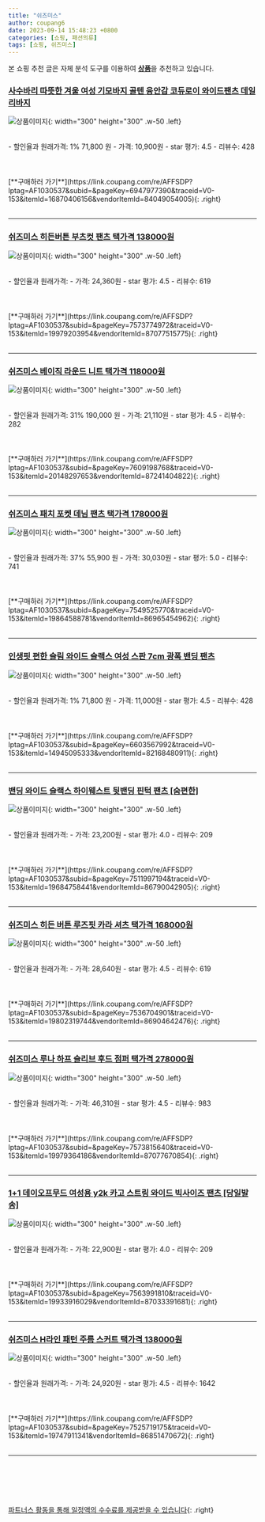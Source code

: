 ```yaml
---
title: "쉬즈미스"
author: coupang6
date: 2023-09-14 15:48:23 +0800
categories: [쇼핑, 패션의류]
tags: [쇼핑, 쉬즈미스]
---
```


본 쇼핑 추천 글은 자체 분석 도구를 이용하여 [**상품**](https://link.coupang.com/a/bao1ui)을 추천하고 있습니다.

### [사수바리 따뜻한 겨울 여성 기모바지 골텐 융안감 코듀로이 와이드팬츠 데일리바지](https://link.coupang.com/re/AFFSDP?lptag=AF1030537&subid=&pageKey=6947977390&traceid=V0-153&itemId=16870406156&vendorItemId=84049054005)

![상품이미지](https://thumbnail9.coupangcdn.com/thumbnails/remote/230x230ex/image/vendor_inventory/f2b7/cedf1444f16614724c57ce779e08e2b32d5a91bce09d458dff83f27d6aaa.jpg){: width="300" height="300" .w-50 .left}


<br>
- 할인율과 원래가격: 1%  71,800   원
- 가격: 10,900원
- star 평가: 4.5
- 리뷰수: 428
<br>
<br>
<br>
<br>
[**구매하러 가기**](https://link.coupang.com/re/AFFSDP?lptag=AF1030537&subid=&pageKey=6947977390&traceid=V0-153&itemId=16870406156&vendorItemId=84049054005){: .right}
<br>
<br>

---

### [쉬즈미스 히든버튼 부츠컷 팬츠 택가격 138000원](https://link.coupang.com/re/AFFSDP?lptag=AF1030537&subid=&pageKey=7573774972&traceid=V0-153&itemId=19979203954&vendorItemId=87077515775)

![상품이미지](https://thumbnail9.coupangcdn.com/thumbnails/remote/230x230ex/image/vendor_inventory/045d/350337c05561eeb9e4724ab056e3f028e1e8ea44ca9b90c047b702087290.jpg){: width="300" height="300" .w-50 .left}


<br>
- 할인율과 원래가격: 
- 가격: 24,360원
- star 평가: 4.5
- 리뷰수: 619
<br>
<br>
<br>
<br>
[**구매하러 가기**](https://link.coupang.com/re/AFFSDP?lptag=AF1030537&subid=&pageKey=7573774972&traceid=V0-153&itemId=19979203954&vendorItemId=87077515775){: .right}
<br>
<br>

---

### [쉬즈미스 베이직 라운드 니트 택가격 118000원](https://link.coupang.com/re/AFFSDP?lptag=AF1030537&subid=&pageKey=7609198768&traceid=V0-153&itemId=20148297653&vendorItemId=87241404822)

![상품이미지](https://thumbnail8.coupangcdn.com/thumbnails/remote/230x230ex/image/vendor_inventory/865b/899fdd999b6307244a3cbc5219b71268744eb0ab57961c7e1dc7c30df246.jpg){: width="300" height="300" .w-50 .left}


<br>
- 할인율과 원래가격: 31%  190,000   원
- 가격: 21,110원
- star 평가: 4.5
- 리뷰수: 282
<br>
<br>
<br>
<br>
[**구매하러 가기**](https://link.coupang.com/re/AFFSDP?lptag=AF1030537&subid=&pageKey=7609198768&traceid=V0-153&itemId=20148297653&vendorItemId=87241404822){: .right}
<br>
<br>

---

### [쉬즈미스 패치 포켓 데님 팬츠 택가격 178000원](https://link.coupang.com/re/AFFSDP?lptag=AF1030537&subid=&pageKey=7549525770&traceid=V0-153&itemId=19864588781&vendorItemId=86965454962)

![상품이미지](https://thumbnail10.coupangcdn.com/thumbnails/remote/230x230ex/image/vendor_inventory/5a19/aa4fdb9dc142b6242f006271729759f502d0350a62fd9797153ee7544485.jpg){: width="300" height="300" .w-50 .left}


<br>
- 할인율과 원래가격: 37%  55,900   원
- 가격: 30,030원
- star 평가: 5.0
- 리뷰수: 741
<br>
<br>
<br>
<br>
[**구매하러 가기**](https://link.coupang.com/re/AFFSDP?lptag=AF1030537&subid=&pageKey=7549525770&traceid=V0-153&itemId=19864588781&vendorItemId=86965454962){: .right}
<br>
<br>

---

### [인생핏 편한 슬림 와이드 슬랙스 여성 스판 7cm 광폭 밴딩 팬츠](https://link.coupang.com/re/AFFSDP?lptag=AF1030537&subid=&pageKey=6603567992&traceid=V0-153&itemId=14945095333&vendorItemId=82168480911)

![상품이미지](https://thumbnail6.coupangcdn.com/thumbnails/remote/230x230ex/image/vendor_inventory/db3e/5266dd364e035e3c98c2ad2c8a019986886d9e9a5d5233b258ef727c57a6.jpg){: width="300" height="300" .w-50 .left}


<br>
- 할인율과 원래가격: 1%  71,800   원
- 가격: 11,000원
- star 평가: 4.5
- 리뷰수: 428
<br>
<br>
<br>
<br>
[**구매하러 가기**](https://link.coupang.com/re/AFFSDP?lptag=AF1030537&subid=&pageKey=6603567992&traceid=V0-153&itemId=14945095333&vendorItemId=82168480911){: .right}
<br>
<br>

---

### [밴딩 와이드 슬랙스 하이웨스트 뒷밴딩 핀턱 팬츠 [숨편한]](https://link.coupang.com/re/AFFSDP?lptag=AF1030537&subid=&pageKey=7511997194&traceid=V0-153&itemId=19684758441&vendorItemId=86790042905)

![상품이미지](https://thumbnail6.coupangcdn.com/thumbnails/remote/230x230ex/image/vendor_inventory/a05b/a55f0939d8b9917f192c04115d5f7cf595562761232604fb8d67d3cee237.jpg){: width="300" height="300" .w-50 .left}


<br>
- 할인율과 원래가격: 
- 가격: 23,200원
- star 평가: 4.0
- 리뷰수: 209
<br>
<br>
<br>
<br>
[**구매하러 가기**](https://link.coupang.com/re/AFFSDP?lptag=AF1030537&subid=&pageKey=7511997194&traceid=V0-153&itemId=19684758441&vendorItemId=86790042905){: .right}
<br>
<br>

---

### [쉬즈미스 히든 버튼 루즈핏 카라 셔츠 택가격 168000원](https://link.coupang.com/re/AFFSDP?lptag=AF1030537&subid=&pageKey=7536704901&traceid=V0-153&itemId=19802319744&vendorItemId=86904642476)

![상품이미지](https://thumbnail7.coupangcdn.com/thumbnails/remote/230x230ex/image/vendor_inventory/7a21/d4b4345055719c7628c51792ac68ba72e1c85e55216b65e3e47a93fe7ccd.jpg){: width="300" height="300" .w-50 .left}


<br>
- 할인율과 원래가격: 
- 가격: 28,640원
- star 평가: 4.5
- 리뷰수: 619
<br>
<br>
<br>
<br>
[**구매하러 가기**](https://link.coupang.com/re/AFFSDP?lptag=AF1030537&subid=&pageKey=7536704901&traceid=V0-153&itemId=19802319744&vendorItemId=86904642476){: .right}
<br>
<br>

---

### [쉬즈미스 루나 하프 슬리브 후드 점퍼 택가격 278000원](https://link.coupang.com/re/AFFSDP?lptag=AF1030537&subid=&pageKey=7573815640&traceid=V0-153&itemId=19979364186&vendorItemId=87077670854)

![상품이미지](https://thumbnail8.coupangcdn.com/thumbnails/remote/230x230ex/image/vendor_inventory/6b57/69a26523af9e947fb6eb03a5916bc8ba726bae6a3b3e0fc798720bb1687b.jpg){: width="300" height="300" .w-50 .left}


<br>
- 할인율과 원래가격: 
- 가격: 46,310원
- star 평가: 4.5
- 리뷰수: 983
<br>
<br>
<br>
<br>
[**구매하러 가기**](https://link.coupang.com/re/AFFSDP?lptag=AF1030537&subid=&pageKey=7573815640&traceid=V0-153&itemId=19979364186&vendorItemId=87077670854){: .right}
<br>
<br>

---

### [1+1 데이오프무드 여성용 y2k 카고 스트링 와이드 빅사이즈 팬츠 [당일발송]](https://link.coupang.com/re/AFFSDP?lptag=AF1030537&subid=&pageKey=7563991810&traceid=V0-153&itemId=19933916029&vendorItemId=87033391681)

![상품이미지](https://thumbnail7.coupangcdn.com/thumbnails/remote/230x230ex/image/vendor_inventory/0cfb/eab81233687ab330e61e77d2976f58c0b62d2a23e3b3e71f28ba92dadb95.jpg){: width="300" height="300" .w-50 .left}


<br>
- 할인율과 원래가격: 
- 가격: 22,900원
- star 평가: 4.0
- 리뷰수: 209
<br>
<br>
<br>
<br>
[**구매하러 가기**](https://link.coupang.com/re/AFFSDP?lptag=AF1030537&subid=&pageKey=7563991810&traceid=V0-153&itemId=19933916029&vendorItemId=87033391681){: .right}
<br>
<br>

---

### [쉬즈미스 H라인 패턴 주름 스커트 택가격 138000원](https://link.coupang.com/re/AFFSDP?lptag=AF1030537&subid=&pageKey=7525719175&traceid=V0-153&itemId=19747911341&vendorItemId=86851470672)

![상품이미지](https://thumbnail8.coupangcdn.com/thumbnails/remote/230x230ex/image/vendor_inventory/5d4a/a36375e31b6ed326912762eac2f45cb20cb11334dc93951a9b710c3919f3.jpg){: width="300" height="300" .w-50 .left}


<br>
- 할인율과 원래가격: 
- 가격: 24,920원
- star 평가: 4.5
- 리뷰수: 1642
<br>
<br>
<br>
<br>
[**구매하러 가기**](https://link.coupang.com/re/AFFSDP?lptag=AF1030537&subid=&pageKey=7525719175&traceid=V0-153&itemId=19747911341&vendorItemId=86851470672){: .right}
<br>
<br>

---
<br><br><br><br><br> [파트너스 활동을 통해 일정액의 수수료를 제공받을 수 있습니다](https://link.coupang.com/a/bao1ui){: .right}